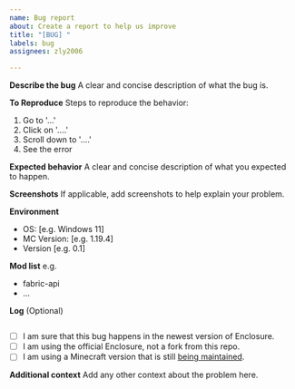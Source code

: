 ```yaml
---
name: Bug report
about: Create a report to help us improve
title: "[BUG] "
labels: bug
assignees: zly2006

---
```


**Describe the bug**
A clear and concise description of what the bug is.

**To Reproduce**
Steps to reproduce the behavior:
1. Go to '...'
2. Click on '....'
3. Scroll down to '....'
4. See the error

**Expected behavior**
A clear and concise description of what you expected to happen.

**Screenshots**
If applicable, add screenshots to help explain your problem.

**Environment**
 - OS: [e.g. Windows 11]
 - MC Version: [e.g. 1.19.4]
 - Version [e.g. 0.1]

**Mod list**
e.g.
+ fabric-api
+ ...

**Log** (Optional)
```
```

- [ ] I am sure that this bug happens in the newest version of Enclosure.
- [ ] I am using the official Enclosure, not a fork from this repo.
- [ ] I am using a Minecraft version that is still [being maintained](https://github.com/zly2006/Enclosure#Supported%20Versions).

**Additional context**
Add any other context about the problem here.
